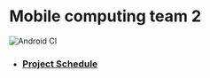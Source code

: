 # Mobile computing team 2
![Android CI](https://github.com/KYHSGeekCode/2020-2-Mobile-computing-Team-2/workflows/Android%20CI/badge.svg)

* ### [Project Schedule](https://github.com/KYHSGeekCode/2020-2-Mobile-computing-Team-2/wiki/Project-schedule---v3(12.06))

